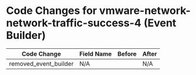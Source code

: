 # Code Changes for vmware-network-network-traffic-success-4 (Event Builder)

| Code Change | Field Name | Before | After |
|-------------|------------|--------|-------|
| removed_event_builder | N/A |  | N/A |